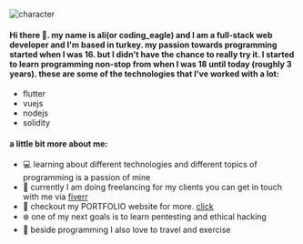 ![character](https://assets.website-files.com/5e51c674258ffe10d286d30a/5e53510f2b568ad72715a304_peep-8.svg)
#### Hi there 👋. my name is ali(or coding_eagle) and I am a full-stack web developer and I'm based in turkey. my passion towards programming started when I was 16. but I didn't have the chance to really try it. I started to learn programming non-stop from when I was 18 until today (roughly 3 years). these are some of the technologies that I've worked with a lot:

- flutter
- vuejs
- nodejs
- solidity

#### a little bit more about me:
- :computer: learning about different technologies and different topics of programming is a passion of mine
- :iphone: currently I am doing freelancing for my clients you can get in touch with me via [fiverr](https://www.fiverr.com/alifaraji990)
- :boy: checkout my PORTFOLIO website for more. [click](https://www.determined-curran-6ac7d8.netlify.app)
- :snowflake: one of my next goals is to learn pentesting and ethical hacking
- :runner: beside programming I also love to travel and exercise






